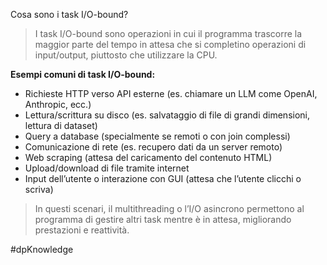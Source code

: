 Cosa sono i task I/O-bound?

> I task I/O-bound sono operazioni in cui il programma trascorre la maggior parte del tempo in attesa che si completino operazioni di input/output, piuttosto che utilizzare la CPU.

**Esempi comuni di task I/O-bound:**

- Richieste HTTP verso API esterne (es. chiamare un LLM come OpenAI, Anthropic, ecc.)
- Lettura/scrittura su disco (es. salvataggio di file di grandi dimensioni, lettura di dataset)
- Query a database (specialmente se remoti o con join complessi)
- Comunicazione di rete (es. recupero dati da un server remoto)
- Web scraping (attesa del caricamento del contenuto HTML)
- Upload/download di file tramite internet
- Input dell’utente o interazione con GUI (attesa che l’utente clicchi o scriva)

> In questi scenari, il multithreading o l’I/O asincrono permettono al programma di gestire altri task mentre è in attesa, migliorando prestazioni e reattività.

#dpKnowledge 